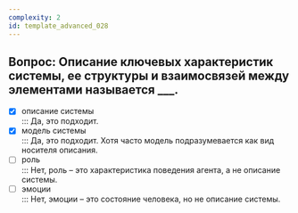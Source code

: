 ```yaml
---
complexity: 2
id: template_advanced_028
---
```

## Вопрос: Описание ключевых характеристик системы, ее структуры и взаимосвязей между элементами называется ___.

- [x] описание системы  
  ::: Да, это подходит.  
- [x] модель системы  
  ::: Да, это подходит. Хотя часто модель подразумевается как вид носителя описания.  
- [ ] роль  
  ::: Нет, роль – это характеристика поведения агента, а не описание системы.  
- [ ] эмоции  
  ::: Нет, эмоции – это состояние человека, но не описание системы.